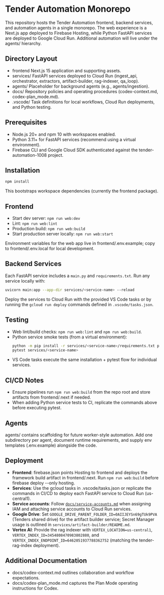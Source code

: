 # Tender Automation Monorepo

This repository hosts the Tender Automation frontend, backend services, and automation agents in a single monorepo. The web experience is a Next.js app deployed to Firebase Hosting, while Python FastAPI services are deployed to Google Cloud Run. Additional automation will live under the agents/ hierarchy.

## Directory Layout
- frontend  Next.js 15 application and supporting assets.
- services/  FastAPI services deployed to Cloud Run (ingest_api, orchestrator, extractors, artifact-builder, rag-indexer, qa_loop).
- agents/  Placeholder for background agents (e.g., agents/ingestion).
- docs/  Repository policies and operating procedures (codex-context.md, codex-plan_mode.md).
- .vscode/  Task definitions for local workflows, Cloud Run deployments, and Python testing.

## Prerequisites
- Node.js 20+ and npm 10 with workspaces enabled.
- Python 3.11+ for FastAPI services (recommend using a virtual environment).
- Firebase CLI and Google Cloud SDK authenticated against the tender-automation-1008 project.

## Installation
```bash
npm install
```
This bootstraps workspace dependencies (currently the frontend package).

## Frontend
- Start dev server: `npm run web:dev`
- Lint: `npm run web:lint`
- Production build: `npm run web:build`
- Start production server locally: `npm run web:start`

Environment variables for the web app live in frontend/.env.example; copy to frontend/.env.local for local development.

## Backend Services
Each FastAPI service includes a `main.py` and `requirements.txt`. Run any service locally with:

```bash
uvicorn main:app --app-dir services/<service-name> --reload
```

Deploy the services to Cloud Run with the provided VS Code tasks or by running the `gcloud run deploy` commands defined in `.vscode/tasks.json`.

## Testing
- Web lint/build checks: `npm run web:lint` and `npm run web:build`.
- Python service smoke tests (from a virtual environment):
  ```bash
  python -m pip install -r services/<service-name>/requirements.txt pytest
  pytest services/<service-name>
  ```
- VS Code tasks execute the same installation + pytest flow for individual services.

## CI/CD Notes
- Ensure pipelines run `npm run web:build` from the repo root and store artifacts from frontend/.next if needed.
- When adding Python service tests to CI, replicate the commands above before executing pytest.

## Agents
agents/ contains scaffolding for future worker-style automation. Add one subdirectory per agent, document runtime requirements, and supply env templates (.env.example) alongside the code.

## Deployment
- **Frontend**: firebase.json points Hosting to frontend and deploys the framework build artifact in frontend/.next. Run `npm run web:build` before firebase deploy --only hosting.
- **Services**: Use the gcloud tasks in .vscode/tasks.json or replicate the commands in CI/CD to deploy each FastAPI service to Cloud Run (us-central1).
- **Service accounts**: Follow [`docs/service-accounts.md`](docs/service-accounts.md) when assigning IAM and attaching service accounts to Cloud Run services.
- **Google Drive**: Set `GOOGLE_DRIVE_PARENT_FOLDER_ID=0AIIJEYSn69gTUk9PVA` (Tenders shared drive) for the artifact builder service; Secret Manager usage is outlined in `services/artifact-builder/README.md`.
- **Vertex AI**: Provide the rag indexer with `VERTEX_LOCATION=us-central1`, `VERTEX_INDEX_ID=3454808470983802880`, and `VERTEX_INDEX_ENDPOINT_ID=6462051937788362752` (matching the tender-rag-index deployment).

## Additional Documentation
- docs/codex-context.md outlines collaboration and workflow expectations.
- docs/codex-plan_mode.md captures the Plan Mode operating instructions for Codex.
